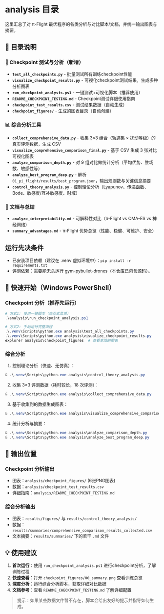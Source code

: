 # analysis 目录

这里汇总了对 π-Flight 最优程序的各类分析与对比脚本/文档，并统一输出图表与摘要。

## 📂 目录说明

### 🎯 Checkpoint 测试与分析（新增）
- **`test_all_checkpoints.py`** - 批量测试所有训练checkpoint性能
- **`visualize_checkpoint_results.py`** - 可视化checkpoint测试结果，生成多种分析图表
- **`run_checkpoint_analysis.ps1`** - 一键测试+可视化脚本（推荐使用）
- **`README_CHECKPOINT_TESTING.md`** - Checkpoint测试详细使用指南
- **`checkpoint_test_results.csv`** - 测试结果数据（自动生成）
- **`checkpoint_figures/`** - 生成的图表目录（自动创建）

### 📊 综合分析工具
- **`collect_comprehensive_data.py`** - 收集 3×3 组合（轨迹集 × 扰动等级）的真实评测数据，生成 CSV
- **`visualize_comprehensive_comparison_final.py`** - 基于 CSV 生成 3 张对比可视化图表
- **`analyze_comparison_depth.py`** - 对 9 组对比做统计分析（平均优势、胜场数、敏感性等）
- **`analyze_best_program_deep.py`** - 解析 `01_pi_flight/results/best_program.json`，输出规则数与关键信息摘要
- **`control_theory_analysis.py`** - 控制理论分析（Lyapunov、传递函数、Bode、敏感度/互补敏感度、时域）

### 📝 文档与总结
- **`analyze_interpretability.md`** - 可解释性对比（π-Flight vs CMA-ES vs 神经网络）
- **`summary_advantages.md`** - π-Flight 优势总览（性能、稳健、可维护、安全）

## 运行先决条件
- 已安装项目依赖（建议在 .venv 虚拟环境中）：`pip install -r requirements.txt`
- 评测依赖：需要能无头运行 gym-pybullet-drones（本仓库已包含源码）。

## 🚀 快速开始（Windows PowerShell）

### Checkpoint 分析（推荐先运行）

```powershell
# 方式1: 使用一键脚本（交互式菜单）
.\analysis\run_checkpoint_analysis.ps1

# 方式2: 手动运行完整流程
.\.venv\Scripts\python.exe analysis\test_all_checkpoints.py
.\.venv\Scripts\python.exe analysis\visualize_checkpoint_results.py
explorer analysis\checkpoint_figures  # 查看生成的图表
```

### 综合分析

1) 控制理论分析（快速、无仿真）：

```powershell
& .\.venv\Scripts\python.exe analysis\control_theory_analysis.py
```

2) 收集 3×3 评测数据（耗时较长，18 次评测）：

```powershell
& .\.venv\Scripts\python.exe analysis\collect_comprehensive_data.py
```

3) 基于收集到的数据生成图表：

```powershell
& .\.venv\Scripts\python.exe analysis\visualize_comprehensive_comparison_final.py
```

4) 统计分析与摘要：

```powershell
& .\.venv\Scripts\python.exe analysis\analyze_comparison_depth.py
& .\.venv\Scripts\python.exe analysis\analyze_best_program_deep.py
```

## 📁 输出位置

### Checkpoint 分析输出
- 图表：`analysis/checkpoint_figures/` (6张PNG图表)
- 数据：`analysis/checkpoint_test_results.csv`
- 详细指南：`analysis/README_CHECKPOINT_TESTING.md`

### 综合分析输出
- 图表：`results/figures/` 与 `results/control_theory_analysis/`
- 数据：`results/summaries/comprehensive_comparison_results_collected.csv`
- 文本摘要：`results/summaries/` 下的若干 `.md` 文件

## 💡 使用建议

1. **首次运行**：使用 `run_checkpoint_analysis.ps1` 进行checkpoint分析，了解训练过程
2. **快速查看**：打开 `checkpoint_figures/00_summary.png` 查看训练总览
3. **深度分析**：运行综合分析脚本，获取详细对比数据
4. **文档参考**：查看 `README_CHECKPOINT_TESTING.md` 了解详细配置

> 提示：如果某些数据文件暂不存在，脚本会给出友好的提示并指导如何生成。